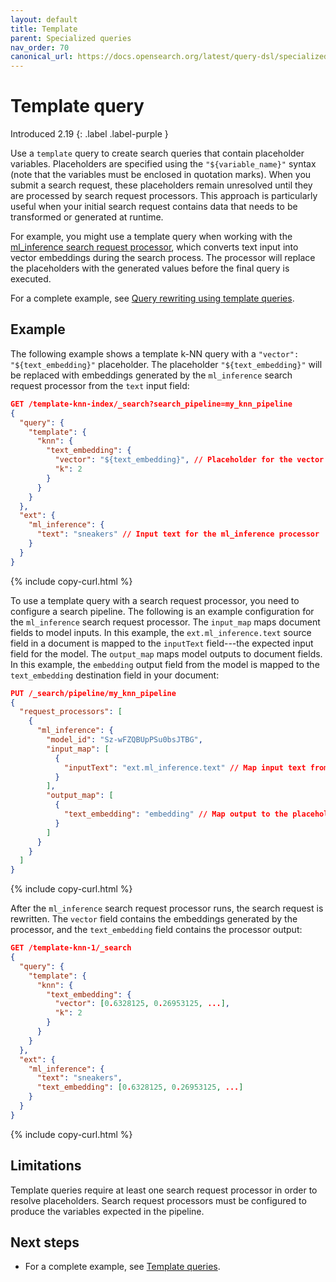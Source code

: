 ```yaml
---
layout: default
title: Template
parent: Specialized queries
nav_order: 70
canonical_url: https://docs.opensearch.org/latest/query-dsl/specialized/template/
---
```


# Template query
Introduced 2.19
{: .label .label-purple }

Use a `template` query to create search queries that contain placeholder variables. Placeholders are specified using the `"${variable_name}"` syntax (note that the variables must be enclosed in quotation marks). When you submit a search request, these placeholders remain unresolved until they are processed by search request processors. This approach is particularly useful when your initial search request contains data that needs to be transformed or generated at runtime.

For example, you might use a template query when working with the [ml_inference search request processor]({{site.url}}{{site.baseurl}}/search-plugins/search-pipelines/ml-inference-search-request/), which converts text input into vector embeddings during the search process. The processor will replace the placeholders with the generated values before the final query is executed.

For a complete example, see [Query rewriting using template queries]({{site.url}}{{site.baseurl}}/search-plugins/search-relevance/template-query/).

## Example

The following example shows a template k-NN query with a `"vector": "${text_embedding}"` placeholder. The placeholder `"${text_embedding}"` will be replaced with embeddings generated by the `ml_inference` search request processor from the `text` input field:

```json
GET /template-knn-index/_search?search_pipeline=my_knn_pipeline
{
  "query": {
    "template": {
      "knn": {
        "text_embedding": {
          "vector": "${text_embedding}", // Placeholder for the vector field
          "k": 2
        }
      }
    }
  },
  "ext": {
    "ml_inference": {
      "text": "sneakers" // Input text for the ml_inference processor
    }
  }
}
```
{% include copy-curl.html %}

To use a template query with a search request processor, you need to configure a search pipeline. The following is an example configuration for the `ml_inference` search request processor. The `input_map` maps document fields to model inputs. In this example, the `ext.ml_inference.text` source field in a document is mapped to the `inputText` field---the expected input field for the model. The `output_map` maps model outputs to document fields. In this example, the `embedding` output field from the model is mapped to the `text_embedding` destination field in your document:

```json
PUT /_search/pipeline/my_knn_pipeline
{
  "request_processors": [
    {
      "ml_inference": {
        "model_id": "Sz-wFZQBUpPSu0bsJTBG",
        "input_map": [
          {
            "inputText": "ext.ml_inference.text" // Map input text from the request
          }
        ],
        "output_map": [
          {
            "text_embedding": "embedding" // Map output to the placeholder
          }
        ]
      }
    }
  ]
}
```
{% include copy-curl.html %}

After the `ml_inference` search request processor runs, the search request is rewritten. The `vector` field contains the embeddings generated by the processor, and the `text_embedding` field contains the processor output:

```json
GET /template-knn-1/_search
{
  "query": {
    "template": {
      "knn": {
        "text_embedding": {
          "vector": [0.6328125, 0.26953125, ...], 
          "k": 2
        }
      }
    }
  },
  "ext": {
    "ml_inference": {
      "text": "sneakers",
      "text_embedding": [0.6328125, 0.26953125, ...] 
    }
  }
}
```
{% include copy-curl.html %}

## Limitations

Template queries require at least one search request processor in order to resolve placeholders. Search request processors must be configured to produce the variables expected in the pipeline.

## Next steps

- For a complete example, see [Template queries]({{site.url}}{{site.baseurl}}/search-plugins/search-relevance/template-query/).